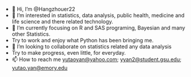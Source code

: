 - 👋 Hi, I’m @Hangzhouer22
- 👀 I’m interested in statistics, data analysis, public health, medicine and life science and there related technology.
- 🌱 I’m currently focusing on R and SAS programing, Bayesian and many other Statistics.
- Try to work and enjoy what Python has been bringing me. 
- 💞️ I’m looking to collaborate on statistics related any data analysis
- Try to make progress, even little, for everyday.
- 📫 How to reach me yutaoyan@yahoo.com; yyan2@student.gsu.edu; yutao.yan@emory.edu

<!---
Hangzhouer22/Hangzhouer22 is a ✨ special ✨ repository because its `README.md` (this file) appears on your GitHub profile.
You can click the Preview link to take a look at your changes.
--->
